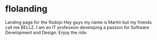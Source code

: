 # flolanding
Landing page for the flodojo
Hey guys my name is Martin but my friends call me BELLZ. I am an IT profession developing a passion for Software Development and Design.
Enjoy the ride.
